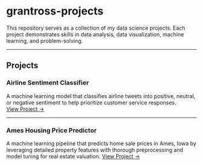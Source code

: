 # grantross-projects
This repository serves as a collection of my data science projects. Each project demonstrates skills in data analysis, data visualization, machine learning, and problem-solving.

---

## Projects

### Airline Sentiment Classifier
A machine learning model that classifies airline tweets into positive, neutral, or negative sentiment to help prioritize customer service responses.  
[View Project →](https://github.com/grantfross/tweet-sentiment-classifier)

---

### Ames Housing Price Predictor
A machine learning pipeline that predicts home sale prices in Ames, Iowa by leveraging detailed property features with thorough preprocessing and model tuning for real estate valuation. 
[View Project →](https://github.com/grantfross/ames-housing-price-prediction)


